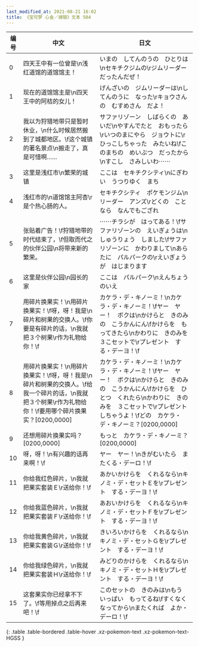 ```yaml
---
last_modified_at: 2021-08-21 16:02
title: 《宝可梦 心金／魂银》文本 504
---
```

| 编号 | 中文 | 日文 |
| ---- | ---- | ---- |
| 0 | 四天王中有一位曾是\n浅红道馆的道馆馆主！ | いまの　してんのうの　ひとりは\nセキチクジムの\rジムリーダー　だったんだぜ！ |
| 1 | 现在的道馆馆主是\n四天王中的阿桔的女儿！ | げんざいの　ジムリーダーは\nしてんのうに　なった\rキョウさんの　むすめさん　だよ！ |
| 2 | 我以为狩猎地带只是暂时休业，\n什么时候居然搬到了城都地区。\f这个城镇的著名景点\n搬走了，真是可惜啊…… | サファリゾーン　しばらくの　あいだ\nやすんでたと　おもったら\rいつのまにやら　ジョウトに\rひっこしちゃった　みたいね\fこのまちの　めいぶつ　だったから\nすこし　さみしいわ⋯⋯ |
| 3 | 这里是浅红市\n繁荣的城镇 | ここは　セキチクシティ\nにぎわい　うつりゆく　まち |
| 4 | 浅红市的\n道馆馆主阿杏\r是个热心肠的人。 | セキチクシティ　ポケモンジム\nリーダー　アンズ\rどくの　ことなら　なんでもござれ |
| 5 | 张贴着广告！\f狩猎地带的时代结束了，\f但取而代之的伙伴公园\n将带来新的繁荣。 | ⋯⋯チラシが　はってある！\fサファリゾーンの　えいぎょうは\nしゅうりょう　しました\fサファリゾーンに　かわりまして\nあらたに　パルパークの\rえいぎょうが　はじまります |
| 6 | 这里是伙伴公园\n园长的家 | ここは　パルパーク\nえんちょう　のいえ |
| 7 | 用碎片换果实！\n用碎片换果实！\f呀，呀！我是\n碎片和树果的交换人。\f你要是有碎片的话，\n我就把３个树果\r作为礼物给你！\f | カケラ・デ・キノーミ！\nカケラ・デ・キノーミ！\fヤー　ヤー！　ボクは\nかけらと　きのみの　こうかんにん\fかけらを　もってきたら\nかわりに　きのみを　３こセットで\rプレゼント　する・デーヨ！\f |
| 8 | 用碎片换果实！\n用碎片换果实！\f呀，呀！我是\n碎片和树果的交换人。\f给我一个碎片的话，\n我就把３个树果\r作为礼物给你！\f要用哪个碎片换果实？[0200,0000] | カケラ・デ・キノーミ！\nカケラ・デ・キノーミ！\fヤー　ヤー！　ボクは\nかけらと　きのみの　こうかんにん\fかけらを　ひとつ　くれたら\nかわりに　きのみを　３こセットで\rプレゼント　しちゃうよ！\fどの　カケラ・デ・キノーミ？[0200,0000] |
| 9 | 还想用碎片换果实吗？[0200,0000] | もっと　カケラ・デ・キノーミ？[0200,0000] |
| 10 | 呀，呀！\n有兴趣的话再来啊！\f | ヤー　ヤー！\nきがむいたら　またくる・デーロ！\f |
| 11 | 你给我红色碎片，\n我就把果实套装Ｅ\r送给你！\f | あかいかけらを　くれるなら\nキノミ・デ・セットＥを\rプレゼント　する・デーヨ！\f |
| 12 | 你给我蓝色碎片，\n我就把果实套装Ｆ\r送给你！\f | あおいかけらを　くれるなら\nキノミ・デ・セットＦを\rプレゼント　する・デーヨ！\f |
| 13 | 你给我黄色碎片，\n我就把果实套装Ｇ\r送给你！\f | きいろいかけらを　くれるなら\nキノミ・デ・セットＧを\rプレゼント　する・デーヨ！\f |
| 14 | 你给我绿色碎片，\n我就把果实套装Ｈ\r送给你！\f | みどりのかけらを　くれるなら\nキノミ・デ・セットＨを\rプレゼント　する・デーヨ！\f |
| 15 | 这套果实你已经拿不下了。\f等用掉点之后再来吧！\f | このセットの　きのみは\nもう　いっぱい　もってるね\fすくなくなってから\nまたくれば　よか・デーロ！\f |
{: .table .table-bordered .table-hover .xz-pokemon-text .xz-pokemon-text-HGSS }